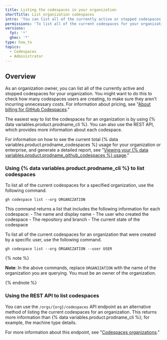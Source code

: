 ```yaml
---
title: Listing the codespaces in your organization
shortTitle: List organization codespaces
intro: 'You can list all of the currently active or stopped codespaces for your organization.'
permissions: 'To list all of the current codespaces for your organization, you must be an organization owner.'
versions:
  fpt: '*'
  ghec: '*'
type: how_to
topics:
  - Codespaces
  - Administrator
---
```


## Overview

As an organization owner, you can list all of the currently active and stopped codespaces for your organization. You might want to do this to check how many codespaces users are creating, to make sure they aren't incurring unnecessary costs. For information about pricing, see "[About billing for GitHub Codespaces](/billing/managing-billing-for-github-codespaces/about-billing-for-github-codespaces)."

The easiest way to list the codespaces for an organization is by using {% data variables.product.prodname_cli %}. You can also use the REST API, which provides more information about each codespace.

For information on how to see the current total {% data variables.product.prodname_codespaces %} usage for your organization or enterprise, and generate a detailed report, see "[Viewing your {% data variables.product.prodname_github_codespaces %} usage](/billing/managing-billing-for-github-codespaces/viewing-your-github-codespaces-usage)."

### Using {% data variables.product.prodname_cli %} to list codespaces

To list all of the current codespaces for a specified organization, use the following command.

```shell{:copy}
gh codespace list --org ORGANIZATION 
```

This command returns a list that includes the following information for each codespace: 
	- The name and display name 
	- The user who created the codespace
	- The repository and branch
	- The current state of the codespace

To list all of the current codespaces for an organization that were created by a specific user, use the following command.

```shell{:copy}
gh codespace list --org ORGANIZATION --user USER
```

{% note %}

**Note**: In the above commands, replace `ORGANIZATION` with the name of the organization you are querying. You must be an owner of the organization.

{% endnote %}

### Using the REST API to list codespaces

You can use the `/orgs/{org}/codespaces` API endpoint as an alternative method of listing the current codespaces for an organization. This returns more information than {% data variables.product.prodname_cli %}; for example, the machine type details.

For more information about this endpoint, see "[Codespaces organizations](/rest/codespaces/organizations#list-codespaces-for-the-organization)."
